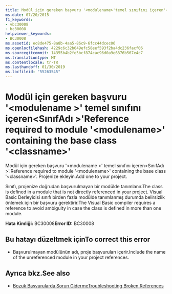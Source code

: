 ```yaml
---
title: Modül için gereken başvuru '<modulename>'temel sınıfını içeren'<classname>'
ms.date: 07/20/2015
f1_keywords:
- vbc30008
- bc30008
helpviewer_keywords:
- BC30008
ms.assetid: ec8de475-8a8b-4aa5-86c9-6fcc44dcec06
ms.openlocfilehash: 4229c6c32b649efc58eef593f2ba4dc236facf06
ms.sourcegitcommit: 14355b4b2fe5bcf874cac96d0a9e6376b567e4c7
ms.translationtype: MT
ms.contentlocale: tr-TR
ms.lasthandoff: 01/30/2019
ms.locfileid: "55263545"
---
```

# <a name="reference-required-to-module-modulename-containing-the-base-class-classname"></a><span data-ttu-id="b4ef5-102">Modül için gereken başvuru '\<modulename >' temel sınıfını içeren\<SınıfAdı >'</span><span class="sxs-lookup"><span data-stu-id="b4ef5-102">Reference required to module '\<modulename>' containing the base class '\<classname>'</span></span>
<span data-ttu-id="b4ef5-103">Modül için gereken başvuru '\<modulename >' temel sınıfını içeren\<SınıfAdı >'.</span><span class="sxs-lookup"><span data-stu-id="b4ef5-103">Reference required to module '\<modulename>' containing the base class '\<classname>'.</span></span> <span data-ttu-id="b4ef5-104">Projenize ekleyin.</span><span class="sxs-lookup"><span data-stu-id="b4ef5-104">Add one to your project.</span></span>  
  
 <span data-ttu-id="b4ef5-105">Sınıfı, projenize doğrudan başvurulmayan bir modülde tanımlanır.</span><span class="sxs-lookup"><span data-stu-id="b4ef5-105">The class is defined in a module that is not directly referenced in your project.</span></span> <span data-ttu-id="b4ef5-106">Visual Basic Derleyicisi sınıfı birden fazla modülde tanımlanmış durumda belirsizlik önlemek için bir başvuru gerektirir.</span><span class="sxs-lookup"><span data-stu-id="b4ef5-106">The Visual Basic compiler requires a reference to avoid ambiguity in case the class is defined in more than one module.</span></span>  
  
 <span data-ttu-id="b4ef5-107">**Hata Kimliği:** BC30008</span><span class="sxs-lookup"><span data-stu-id="b4ef5-107">**Error ID:** BC30008</span></span>  
  
## <a name="to-correct-this-error"></a><span data-ttu-id="b4ef5-108">Bu hatayı düzeltmek için</span><span class="sxs-lookup"><span data-stu-id="b4ef5-108">To correct this error</span></span>  
  
-   <span data-ttu-id="b4ef5-109">Başvurulmayan modülünün adı, proje başvuruları içerir.</span><span class="sxs-lookup"><span data-stu-id="b4ef5-109">Include the name of the unreferenced module in your project references.</span></span>  
  
## <a name="see-also"></a><span data-ttu-id="b4ef5-110">Ayrıca bkz.</span><span class="sxs-lookup"><span data-stu-id="b4ef5-110">See also</span></span>

- [<span data-ttu-id="b4ef5-111">Bozuk Başvurularda Sorun Giderme</span><span class="sxs-lookup"><span data-stu-id="b4ef5-111">Troubleshooting Broken References</span></span>](/visualstudio/ide/troubleshooting-broken-references)
